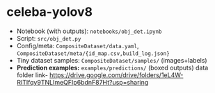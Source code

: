 # celeba-yolov8
- Notebook (with outputs): `notebooks/obj_det.ipynb`
- Script: `src/obj_det.py`
- Config/meta: `CompositeDataset/data.yaml`, `CompositeDataset/meta/{id_map.csv,build_log.json}`
- Tiny dataset samples: `CompositeDataset/samples/` (images+labels)
- **Prediction examples:** `examples/predictions/` (boxed outputs)
  data folder link- https://drive.google.com/drive/folders/1eL4W-RlTIfqy9TNLImeQFIp6bdnF87Ht?usp=sharing
